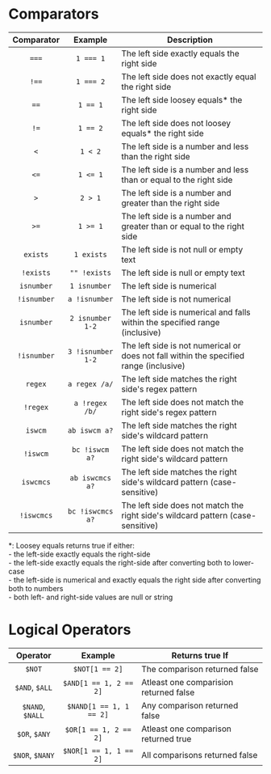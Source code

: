 # Comparators
| Comparator  | Example           | Description |
|:-----------:|:-----------------:|-|
| `===`       | `1 === 1`         | The left side exactly equals the right side |
| `!==`       | `1 === 2`         | The left side does not exactly equal the right side |
| `==`        | `1 == 1`          | The left side loosey equals\* the right side |
| `!=`        | `1 == 2`          | The left side does not loosey equals\* the right side |
| `<`         | `1 < 2`           | The left side is a number and less than the right side |
| `<=`        | `1 <= 1`          | The left side is a number and less than or equal to the right side |
| `>`         | `2 > 1`           | The left side is a number and greater than the right side |
| `>=`        | `1 >= 1`          | The left side is a number and greater than or equal to the right side |
| `exists`    | `1 exists`        | The left side is not null or empty text |
| `!exists`   | `"" !exists`      | The left side is null or empty text |
| `isnumber`  | `1 isnumber`      | The left side is numerical |
| `!isnumber` | `a !isnumber`     | The left side is not numerical |
| `isnumber`  | `2 isnumber 1-2`  | The left side is numerical and falls within the specified range (inclusive) |
| `!isnumber` | `3 !isnumber 1-2` | The left side is not numerical or does not fall within the specified range (inclusive) |
| `regex`     | `a regex /a/`     | The left side matches the right side's regex pattern |
| `!regex`    | `a !regex /b/`    | The left side does not match the right side's regex pattern |
| `iswcm`     | `ab iswcm a?`     | The left side matches the right side's wildcard pattern |
| `!iswcm`    | `bc !iswcm a?`    | The left side does not match the right side's wildcard pattern |
| `iswcmcs`   | `ab iswcmcs a?`   | The left side matches the right side's wildcard pattern (case-sensitive) |
| `!iswcmcs`  | `bc !iswcmcs a?`  | The left side does not match the right side's wildcard pattern (case-sensitive) |

\*: Loosey equals returns true if either:  
\- the left-side exactly equals the right-side  
\- the left-side exactly equals the right-side after converting both to lower-case  
\- the left-side is numerical and exactly equals the right side after converting both to numbers  
\- both left- and right-side values are null or string  

# Logical Operators
| Operator         | Example                 | Returns true If |
|:----------------:|:-----------------------:|-|
| `$NOT`           | `$NOT[1 == 2]`          | The comparison returned false |
| `$AND`, `$ALL`   | `$AND[1 == 1, 2 == 2]`  | Atleast one comparision returned false |
| `$NAND`, `$NALL` | `$NAND[1 == 1, 1 == 2]` | Any comparison returned false |
| `$OR`, `$ANY`    | `$OR[1 == 1, 2 == 2]`   | Atleast one comparison returned true |
| `$NOR`, `$NANY`  | `$NOR[1 == 1, 1 == 2]`  | All comparisons returned false |
